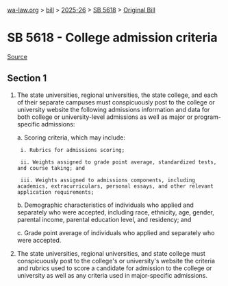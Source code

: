 [wa-law.org](/) > [bill](/bill/) > [2025-26](/bill/2025-26/) > [SB 5618](/bill/2025-26/sb/5618/) > [Original Bill](/bill/2025-26/sb/5618/1/)

# SB 5618 - College admission criteria

[Source](http://lawfilesext.leg.wa.gov/biennium/2025-26/Pdf/Bills/Senate%20Bills/5618.pdf)

## Section 1
1. The state universities, regional universities, the state college, and each of their separate campuses must conspicuously post to the college or university website the following admissions information and data for both college or university-level admissions as well as major or program-specific admissions:

    a. Scoring criteria, which may include:

        i. Rubrics for admissions scoring;

        ii. Weights assigned to grade point average, standardized tests, and course taking; and

        iii. Weights assigned to admissions components, including academics, extracurriculars, personal essays, and other relevant application requirements;

    b. Demographic characteristics of individuals who applied and separately who were accepted, including race, ethnicity, age, gender, parental income, parental education level, and residency; and

    c. Grade point average of individuals who applied and separately who were accepted.

2. The state universities, regional universities, and state college must conspicuously post to the college's or university's website the criteria and rubrics used to score a candidate for admission to the college or university as well as any criteria used in major-specific admissions.
